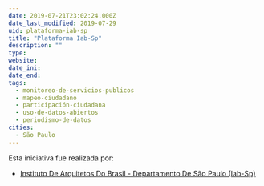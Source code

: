 ```yaml
---
date: 2019-07-21T23:02:24.000Z
date_last_modified: 2019-07-29
uid: plataforma-iab-sp
title: "Plataforma Iab-Sp"
description: ""
type: 
website: 
date_ini: 
date_end: 
tags:
  - monitoreo-de-servicios-publicos
  - mapeo-ciudadano
  - participación-ciudadana
  - uso-de-datos-abiertos
  - periodismo-de-datos
cities: 
  - São Paulo
---
```


Esta iniciativa fue realizada por:

- [Instituto De Arquitetos Do Brasil - Departamento De São Paulo (Iab-Sp)](/i/instituto-de-arquitetos-do-brasil-departamento-de-são-paulo-iab-sp.html)
